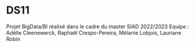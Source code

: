 # DS11
Projet BigData/BI réalisé dans le cadre du master SIAD 2022/2023
Equipe : Adélie Cleenewerck, Raphaël Crespo-Pereira, Mélanie Lobjois, Lauriane Robin
